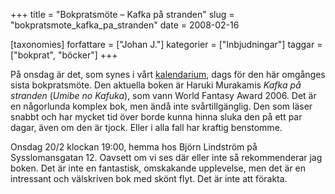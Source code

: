 +++
title = "Bokpratsmöte – Kafka på stranden"
slug = "bokpratsmote_kafka_pa_stranden"
date = 2008-02-16

[taxonomies]
forfattare = ["Johan J."]
kategorier = ["Inbjudningar"]
taggar = ["bokprat", "böcker"]
+++

På onsdag är det, som synes i vårt [kalendarium](kalender), dags för den här omgånges sista bokpratsmöte. Den aktuella boken är Haruki Murakamis <i>Kafka på stranden</i> (<i>Umibe no Kafuka</i>), som vann World Fantasy Award 2006. Det är en någorlunda komplex bok, men ändå inte svårtillgänglig. Den som läser snabbt och har mycket tid över borde kunna hinna sluka den på ett par dagar, även om den är tjock. Eller i alla fall har kraftig benstomme.

Onsdag 20/2 klockan 19:00, hemma hos Björn Lindström på Sysslomansgatan 12. Oavsett om vi ses där eller inte så rekommenderar jag boken. Det är inte en fantastisk, omskakande upplevelse, men det är en intressant och välskriven bok med skönt flyt. Det är inte att förakta.
